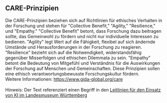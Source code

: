 ## CARE-Prinzipien
Die CARE-Prinzipien beziehen sich auf Richtlinien für ethisches Verhalten in der Forschung und stehen für "Collective Benefit," "Agility," "Resilience," und "Empathy." "Collective Benefit" betont, dass Forschung dazu beitragen sollte, das Gemeinwohl zu fördern und nicht nur individuelle Interessen zu bedienen. "Agility" legt Wert auf die Fähigkeit, flexibel auf sich ändernde Umstände und Herausforderungen in der Forschung zu reagieren. "Resilience" bezieht sich auf die Notwendigkeit, widerstandsfähig gegenüber Misserfolgen und ethischen Dilemmata zu sein. "Empathy" betont die Bedeutung von Mitgefühl und Verständnis für die Auswirkungen der Forschung auf Menschen und Gemeinschaften. Diese Prinzipien sollen eine ethisch verantwortungsbewusste Forschungskultur fördern.</br>
Weitere Informationen: https://www.gida-global.org/care 
</br></br>
Hinweis: Der Text referenziert einen Begriff in den [Leitlinien für den Einsatz von KI im Landesmuseum Württemberg](01_Leitlinien.md)
